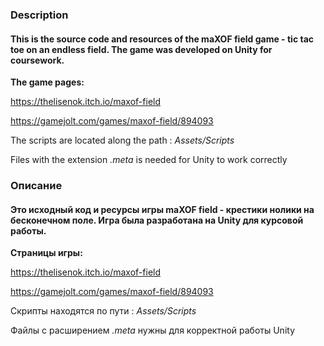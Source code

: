 ### Description

#### This is the source code and resources of the maXOF field game - tic tac toe on an endless field. The game was developed on Unity for coursework.

**The game pages:**

https://thelisenok.itch.io/maxof-field

https://gamejolt.com/games/maxof-field/894093

The scripts are located along the path : *Assets/Scripts*

Files with the extension *.meta* is needed for Unity to work correctly

### Описание

#### Это исходный код и ресурсы игры maXOF field - крестики нолики на бесконечном поле. Игра была разработана на Unity для курсовой работы.

**Страницы игры:**

https://thelisenok.itch.io/maxof-field

https://gamejolt.com/games/maxof-field/894093

Скрипты находятся по пути : *Assets/Scripts*

Файлы с расширением *.meta* нужны для корректной работы Unity

